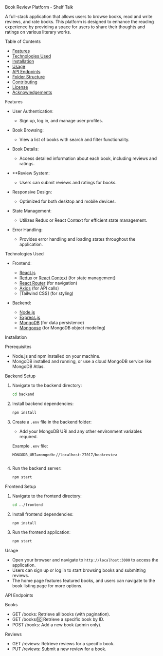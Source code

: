  Book Review Platform - Shelf Talk

A full-stack application that allows users to browse books, read and write reviews, and rate books. This platform is designed to enhance the reading experience by providing a space for users to share their thoughts and ratings on various literary works.

Table of Contents

- [Features](#features)
- [Technologies Used](#technologies-used)
- [Installation](#installation)
- [Usage](#usage)
- [API Endpoints](#api-endpoints)
- [Folder Structure](#folder-structure)
- [Contributing](#contributing)
- [License](#license)
- [Acknowledgements](#acknowledgements)

Features

- User Authentication: 
  - Sign up, log in, and manage user profiles.
  
- Book Browsing: 
  - View a list of books with search and filter functionality.
  
- Book Details: 
  - Access detailed information about each book, including reviews and ratings.
  
- **Review System: 
  - Users can submit reviews and ratings for books.
  
- Responsive Design: 
  - Optimized for both desktop and mobile devices.
  
- State Management: 
  - Utilizes Redux or React Context for efficient state management.
  
- Error Handling: 
  - Provides error handling and loading states throughout the application.

 Technologies Used

- Frontend: 
  - [React.js](https://reactjs.org/)
  - [Redux](https://redux.js.org/) or [React Context](https://reactjs.org/docs/context.html) (for state management)
  - [React Router](https://reactrouter.com/) (for navigation)
  - [Axios](https://axios-http.com/) (for API calls)
  - [Tailwind CSS] (for styling)

- Backend:
  - [Node.js](https://nodejs.org/)
  - [Express.js](https://expressjs.com/)
  - [MongoDB](https://www.mongodb.com/) (for data persistence)
  - [Mongoose](https://mongoosejs.com/) (for MongoDB object modeling)

 Installation

 Prerequisites

- Node.js and npm installed on your machine.
- MongoDB installed and running, or use a cloud MongoDB service like MongoDB Atlas.



Backend Setup

1. Navigate to the backend directory:
   ```bash
   cd backend
   ```

2. Install backend dependencies:
   ```bash
   npm install
   ```

3. Create a `.env` file in the backend folder:
   - Add your MongoDB URI and any other environment variables required.

   Example `.env` file:
   ```plaintext
   MONGODB_URI=mongodb://localhost:27017/bookreview
 
   ```

4. Run the backend server:
   ```bash
   npm start
   ```

 Frontend Setup

1. Navigate to the frontend directory:
   ```bash
   cd ../frontend
   ```

2. Install frontend dependencies:
   ```bash
   npm install
   ```

3. Run the frontend application:
   ```bash
   npm start
   ```

 Usage

- Open your browser and navigate to `http://localhost:3000` to access the application.
- Users can sign up or log in to start browsing books and submitting reviews.
- The home page features featured books, and users can navigate to the book listing page for more options.

API Endpoints

 Books
- GET /books: Retrieve all books (with pagination).
- GET /books/:id: Retrieve a specific book by ID.
- POST /books: Add a new book (admin only).

 Reviews
- GET /reviews: Retrieve reviews for a specific book.
- PUT /reviews: Submit a new review for a book.




